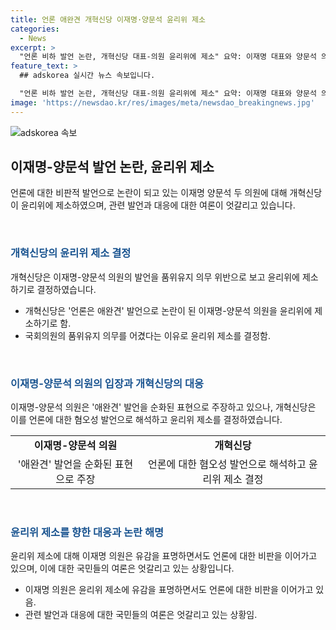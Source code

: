 ```yaml
---
title: 언론 애완견 개혁신당 이재명·양문석 윤리위 제소
categories:
  - News
excerpt: >
  "언론 비하 발언 논란, 개혁신당 대표-의원 윤리위에 제소" 요약: 이재명 대표와 양문석 의원이 '언론은 애완견' 발언으로 논란에 휩싸였다. 개혁신당은 이들을 윤리위에 제소하기로 결정했으며, 천하람 원내대표는 국회의원 20명 동의를 요구하는 상황에서 민주당 의원들의 동참을 촉구했다. 이 대표는 나흘 만에 해명을 내놓았지만, 여전히 언론에 대한 비판을 이어가는 가운데 대북송금 수사 보도를 비판했다.
feature_text: >
  ## adskorea 실시간 뉴스 속보입니다.

  "언론 비하 발언 논란, 개혁신당 대표-의원 윤리위에 제소" 요약: 이재명 대표와 양문석 의원이 '언론은 애완견' 발언으로 논란에 휩싸였다. 개혁신당은 이들을 윤리위에 제소하기로 결정했으며, 천하람 원내대표는 국회의원 20명 동의를 요구하는 상황에서 민주당 의원들의 동참을 촉구했다. 이 대표는 나흘 만에 해명을 내놓았지만, 여전히 언론에 대한 비판을 이어가는 가운데 대북송금 수사 보도를 비판했다.
image: 'https://newsdao.kr/res/images/meta/newsdao_breakingnews.jpg'
---
```


<p><img src="https://newsdao.kr/res/images/meta/newsdao_breakingnews.jpg" alt="adskorea 속보" /></p>

<h2 data-ke-size="size26">이재명-양문석 발언 논란, 윤리위 제소</h2>

<p>언론에 대한 비판적 발언으로 논란이 되고 있는 이재명 양문석 두 의원에 대해 개혁신당이 윤리위에 제소하였으며, 관련 발언과 대응에 대한 여론이 엇갈리고 있습니다.</p>

<p data-ke-size="size16">&nbsp;</p>

<h3><b><span style="color: #1a5490;">개혁신당의 윤리위 제소 결정</span></b></h3>

<p>개혁신당은 이재명-양문석 의원의 발언을 품위유지 의무 위반으로 보고 윤리위에 제소하기로 결정하였습니다.</p>

<ul>
    <li>개혁신당은 '언론은 애완견' 발언으로 논란이 된 이재명-양문석 의원을 윤리위에 제소하기로 함.</li>
    <li>국회의원의 품위유지 의무를 어겼다는 이유로 윤리위 제소를 결정함.</li>
</ul>

<p data-ke-size="size16">&nbsp;</p>

<h3><b><span style="color: #1a5490;">이재명-양문석 의원의 입장과 개혁신당의 대응</span></b></h3>

<p>이재명-양문석 의원은 '애완견' 발언을 순화된 표현으로 주장하고 있으나, 개혁신당은 이를 언론에 대한 혐오성 발언으로 해석하고 윤리위 제소를 결정하였습니다.</p>

<table>
    <tr>
        <td style="text-align: center; height: 17px;"><b>이재명-양문석 의원</b></td>
        <td style="text-align: center; height: 17px;"><b>개혁신당</b></td>
    </tr>
    <tr>
        <td style="text-align: center; height: 17px;">'애완견' 발언을 순화된 표현으로 주장</td>
        <td style="text-align: center; height: 17px;">언론에 대한 혐오성 발언으로 해석하고 윤리위 제소 결정</td>
    </tr>
</table>

<p data-ke-size="size16">&nbsp;</p>

<h3><b><span style="color: #1a5490;">윤리위 제소를 향한 대응과 논란 해명</span></b></h3>

<p>윤리위 제소에 대해 이재명 의원은 유감을 표명하면서도 언론에 대한 비판을 이어가고 있으며, 이에 대한 국민들의 여론은 엇갈리고 있는 상황입니다.</p>

<ul>
    <li>이재명 의원은 윤리위 제소에 유감을 표명하면서도 언론에 대한 비판을 이어가고 있음.</li>
    <li>관련 발언과 대응에 대한 국민들의 여론은 엇갈리고 있는 상황임.</li>
</ul>

<p data-ke-size="size16">&nbsp;</p>

